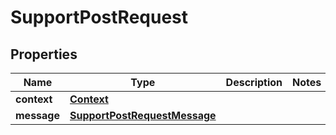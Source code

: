 

# SupportPostRequest


## Properties

| Name | Type | Description | Notes |
|------------ | ------------- | ------------- | -------------|
|**context** | [**Context**](Context.md) |  |  |
|**message** | [**SupportPostRequestMessage**](SupportPostRequestMessage.md) |  |  |



